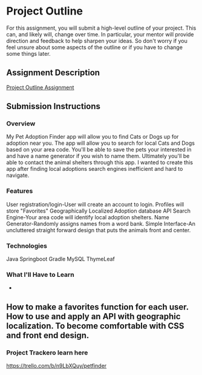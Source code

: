 # Project Outline
For this assignment, you will submit a high-level outline of your project. This can, and likely will, change over time. In particular, your mentor will provide direction and feedback to help sharpen your ideas. So don't worry if you feel unsure about some aspects of the outline or if you have to change some things later.

## Assignment Description
[Project Outline Assignment](https://education.launchcode.org/liftoff/modules/assignments/project-outline)

## Submission Instructions

### Overview
My Pet Adoption Finder app will allow you to find Cats or Dogs up for adoption near you.
The app will allow you to search for local Cats and Dogs based on your area code.
You'll be able to save the pets your interested in and have a name generator if you wish to name them.
Ultimately you'll be able to contact the animal shelters through this app. 
I wanted to create this app after finding local adoptions search engines inefficient and hard to navigate.
### Features
User registration/login-User will create an account to login. Profiles will store "Favorites"
Geographically Localized Adoption database API Search Engine-Your area code will identify local adoption shelters.
Name Generator-Randomly assigns names from a word bank.
Simple Interface-An uncluttered straight forward design that puts the animals front and center. 

### Technologies
Java
Springboot
Gradle
MySQL
ThymeLeaf
### What I'll Have to Learn
-
How to make a favorites function for each user.
How to use and apply an API with geographic localization.
To become comfortable with CSS and front end design.
-

### Project Trackero learn here
https://trello.com/b/n9LbXQuy/petfinder